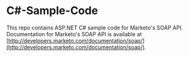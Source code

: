C#-Sample-Code
=============

This repo contains ASP.NET C# sample code for Marketo's SOAP API. Documentation for Marketo's SOAP API is available at [http://developers.marketo.com/documentation/soap/](http://developers.marketo.com/documentation/soap/).
